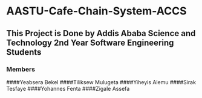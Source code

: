 # AASTU-Cafe-Chain-System-ACCS
## This Project is Done by Addis Ababa Science and Technology 2nd Year Software Engineering Students
### Members
   ####Yeabsera Bekel
   ####Tiliksew Mulugeta
   ####Yiheyis Alemu
   ####Sirak Tesfaye
   ####Yohannes Fenta
   ####Zigale Assefa
